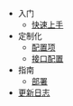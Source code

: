 - 入门
  - [快速上手](zh-cn/getting-started.md)
- 定制化
  - [配置项](zh-cn/configuration.md)
  - [接口配置](zh-cn/API-configuration.md)
- 指南
  - [部署](zh-cn/deploy.md)
- [更新日志](zh-cn/change-log.md)
